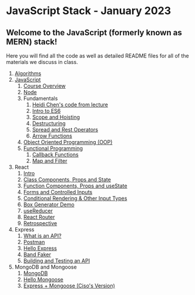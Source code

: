 # JavaScript Stack - January 2023

## Welcome to the JavaScript (formerly known as MERN) stack!

Here you will find all the code as well as detailed README files for all of the materials we discuss in class.

1. [Algorithms](./00-algorithms/)
2. [JavaScript](01-javascript/)
   1. [Course Overview](01-javascript/w1d1-course-overview/)
   2. [Node](01-javascript/w1d1-node/)
   3. Fundamentals
      1. [Heidi Chen's code from lecture](01-javascript/w1d1-heidi-fundamentals.js)
      2. [Intro to ES6](01-javascript/w1d1-fundamentals/01-intro-to-ES6/)
      3. [Scope and Hoisting](01-javascript/w1d1-fundamentals/02-scope-and-hoisting/)
      4. [Destructuring](01-javascript/w1d1-fundamentals/03-destructuring/)
      5. [Spread and Rest Operators](01-javascript/w1d1-fundamentals/04-rest-and-spread/)
      6. [Arrow Functions](01-javascript/w1d1-fundamentals/05-arrow-functions/)
   4. [Object Oriented Programming (OOP)](01-javascript/w1d2-oop/)
   5. [Functional Programming](01-javascript/w1d2-functional/)
      1. [Callback Functions](01-javascript/w1d2-functional/callback-functions/)
      2. [Map and Filter](01-javascript/w1d2-functional/map-and-filter/)
3. React
   1. [Intro](02-react/w1d3-intro/my-first-react-app/)
   2. [Class Components, Props and State](02-react/w1d3-superheroes/)
   3. [Function Components, Props and useState](02-react/w1d4-muppet-cards/)
   4. [Forms and Controlled Inputs](02-react/w1d4-forms-and-state/)
   5. [Conditional Rendering & Other Input Types](02-react/w1d5-conditional-rendering/)
   6. [Box Generator Demo](02-react/w1d5-box-gen/)
   7. [useReducer](02-react/w1d5-usereducer/)
   8. [React Router](02-react/w2d2-react-router/)
   9. [Retrospective](02-react/w2d2-retrospective/)
4. Express
   1. [What is an API?](03-express/w2d3-apis/)
   2. [Postman](03-express/w2d3-postman/)
   3. [Hello Express](03-express/w2d3-hello-express/)
   4. [Band Faker](03-express/w2d3-band-faker/)
   5. [Building and Testing an API](03-express/w2d3-testing-api/)
5. MongoDB and Mongoose
   1. [MongoDB](04-mongodb-mongoose/w2d4-mongodb/)
   2. [Hello Mongoose](04-mongodb-mongoose/w2d4-server/)
   3. [Express + Mongoose (Ciso's Version)](04-mongodb-mongoose/w2d4-ciso-server/)